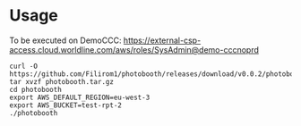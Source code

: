 # Usage

To be executed on DemoCCC: https://external-csp-access.cloud.worldline.com/aws/roles/SysAdmin@demo-cccnoprd


```
curl -O https://github.com/Filirom1/photobooth/releases/download/v0.0.2/photobooth.tar.gz
tar xvzf photobooth.tar.gz
cd photobooth
export AWS_DEFAULT_REGION=eu-west-3
export AWS_BUCKET=test-rpt-2
./photobooth
```

